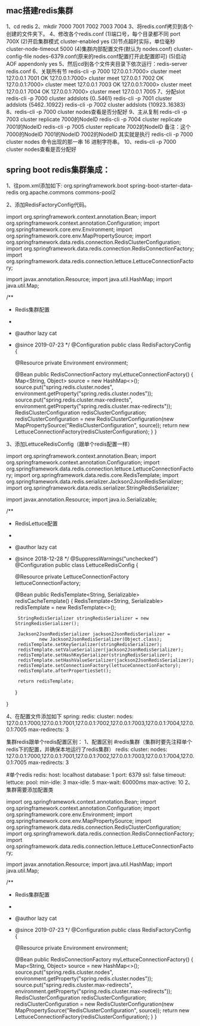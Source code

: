 ## mac搭建redis集群
1、cd redis
2、mkdir 7000 7001 7002 7003 7004
3、将redis.conf拷贝到各个创建的文件夹下。
4、修改各个redis.conf
(1)端口号，每个目录都不同
port 700X
(2)开启集群模式
cluster-enabled yes
(3)节点超时实际，单位毫秒
cluster-node-timeout 5000
(4)集群内部配置文件(默认为 nodes.conf)
cluster-config-file nodes-6379.conf(原来的redis.conf配置打开此配置即可)
(5)启动 AOF
appendonly yes
5、然后cd到各个文件夹目录下依次运行：redis-server redis.conf
6、关联所有节
redis-cli -p 7000
127.0.0.1:7000> cluster meet 127.0.0.1 7001
OK
127.0.0.1:7000> cluster meet 127.0.0.1 7002
OK
127.0.0.1:7000> cluster meet 127.0.0.1 7003
OK
127.0.0.1:7000> cluster meet 127.0.0.1 7004
OK
127.0.0.1:7000> cluster meet 127.0.0.1 7005
7、分配slot
redis-cli -p 7000 cluster addslots {0..5461}
redis-cli -p 7001 cluster addslots {5462..10922}
redis-cli -p 7002 cluster addslots {10923..16383}
8、redis-cli -p 7000 cluster nodes查看是否分配好
9、主从复制
redis-cli -p 7003 cluster replicate 7000的NodeID
redis-cli -p 7004 cluster replicate 7001的NodeID
redis-cli -p 7005 cluster replicate 7002的NodeID
备注：这个 7000的NodeID 7001的NodeID 7002的NodeID 其实就是执行
redis-cli -p 7000 cluster nodes 命令出现的那一串 16 进制字符串。
10、redis-cli -p 7000 cluster nodes查看是否分配好

## spring boot redis集群集成：

1、往pom.xml添加如下:
   <dependency>
       <groupId>org.springframework.boot</groupId>
       <artifactId>spring-boot-starter-data-redis</artifactId>
   </dependency>
   <dependency><!--lettuce连接池的配置依赖-->
       <groupId>org.apache.commons</groupId>
       <artifactId>commons-pool2</artifactId>
   </dependency>

2、添加RedisFactoryConfig代码。

import org.springframework.context.annotation.Bean;
import org.springframework.context.annotation.Configuration;
import org.springframework.core.env.Environment;
import org.springframework.core.env.MapPropertySource;
import org.springframework.data.redis.connection.RedisClusterConfiguration;
import org.springframework.data.redis.connection.RedisConnectionFactory;
import org.springframework.data.redis.connection.lettuce.LettuceConnectionFactory;

import javax.annotation.Resource;
import java.util.HashMap;
import java.util.Map;

/**
 * Redis集群配置
 *
 * @author lazy cat
 * @since 2019-07-23
 */
@Configuration
public class RedisFactoryConfig {

    @Resource
    private Environment environment;

    @Bean
    public RedisConnectionFactory myLettuceConnectionFactory() {
        Map<String, Object> source = new HashMap<>();
        source.put("spring.redis.cluster.nodes", environment.getProperty("spring.redis.cluster.nodes"));
        source.put("spring.redis.cluster.max-redirects", environment.getProperty("spring.redis.cluster.max-redirects"));
        RedisClusterConfiguration redisClusterConfiguration;
        redisClusterConfiguration = new RedisClusterConfiguration(new MapPropertySource("RedisClusterConfiguration", source));
        return new LettuceConnectionFactory(redisClusterConfiguration);
    }
}

3、添加LettuceRedisConfig（跟单个redis配置一样）

import org.springframework.context.annotation.Bean;
import org.springframework.context.annotation.Configuration;
import org.springframework.data.redis.connection.lettuce.LettuceConnectionFactory;
import org.springframework.data.redis.core.RedisTemplate;
import org.springframework.data.redis.serializer.Jackson2JsonRedisSerializer;
import org.springframework.data.redis.serializer.StringRedisSerializer;

import javax.annotation.Resource;
import java.io.Serializable;

/**
 * RedisLettuce配置
 *
 * @author lazy cat
 * @since 2018-12-28
 */
@SuppressWarnings("unchecked")
@Configuration
public class LettuceRedisConfig {

    @Resource
    private LettuceConnectionFactory lettuceConnectionFactory;

    @Bean
    public RedisTemplate<String, Serializable> redisCacheTemplate() {
        RedisTemplate<String, Serializable> redisTemplate = new RedisTemplate<>();

        StringRedisSerializer stringRedisSerializer = new StringRedisSerializer();

        Jackson2JsonRedisSerializer jackson2JsonRedisSerializer =
                new Jackson2JsonRedisSerializer(Object.class);
        redisTemplate.setKeySerializer(stringRedisSerializer);
        redisTemplate.setValueSerializer(jackson2JsonRedisSerializer);
        redisTemplate.setHashKeySerializer(stringRedisSerializer);
        redisTemplate.setHashValueSerializer(jackson2JsonRedisSerializer);
        redisTemplate.setConnectionFactory(lettuceConnectionFactory);
        redisTemplate.afterPropertiesSet();

        return redisTemplate;
    }

}

4、在配置文件添加如下
spring:
  redis:
    cluster:
      nodes: 127.0.0.1:7000,127.0.0.1:7001,127.0.0.1:7002,127.0.0.1:7003,127.0.0.1:7004,127.0.0.1:7005
      max-redirects: 3

集群redis跟单个redis配置区别：
1、配置区别
  #redis集群（集群时要先注释单个redis下的配置，并确保本地运行了redis集群）
  redis:
    cluster:
      nodes: 127.0.0.1:7000,127.0.0.1:7001,127.0.0.1:7002,127.0.0.1:7003,127.0.0.1:7004,127.0.0.1:7005
      max-redirects: 3

  #单个redis
  redis:
    host: localhost
    database: 1
    port: 6379
    ssl: false
    timeout:
    lettuce:
      pool:
        min-idle: 3
        max-idle: 5
        max-wait: 60000ms
        max-active: 10
2、集群需要添加配置类

import org.springframework.context.annotation.Bean;
import org.springframework.context.annotation.Configuration;
import org.springframework.core.env.Environment;
import org.springframework.core.env.MapPropertySource;
import org.springframework.data.redis.connection.RedisClusterConfiguration;
import org.springframework.data.redis.connection.RedisConnectionFactory;
import org.springframework.data.redis.connection.lettuce.LettuceConnectionFactory;

import javax.annotation.Resource;
import java.util.HashMap;
import java.util.Map;

/**
 * Redis集群配置
 *
 * @author lazy cat
 * @since 2019-07-23
 */
@Configuration
public class RedisFactoryConfig {

    @Resource
    private Environment environment;

    @Bean
    public RedisConnectionFactory myLettuceConnectionFactory() {
        Map<String, Object> source = new HashMap<>();
        source.put("spring.redis.cluster.nodes", environment.getProperty("spring.redis.cluster.nodes"));
        source.put("spring.redis.cluster.max-redirects", environment.getProperty("spring.redis.cluster.max-redirects"));
        RedisClusterConfiguration redisClusterConfiguration;
        redisClusterConfiguration = new RedisClusterConfiguration(new MapPropertySource("RedisClusterConfiguration", source));
        return new LettuceConnectionFactory(redisClusterConfiguration);
    }
}
